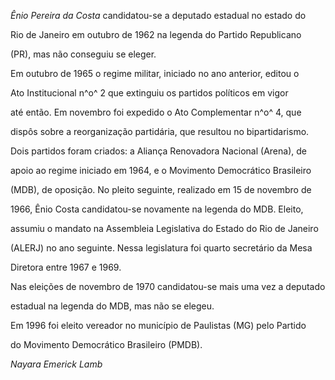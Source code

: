 

*Ênio Pereira da Costa* candidatou-se a deputado estadual no estado do

Rio de Janeiro em outubro de 1962 na legenda do Partido Republicano

(PR), mas não conseguiu se eleger.



Em outubro de 1965 o regime militar, iniciado no ano anterior, editou o

Ato Institucional n^o^ 2 que extinguiu os partidos políticos em vigor

até então. Em novembro foi expedido o Ato Complementar n^o^ 4, que

dispôs sobre a reorganização partidária, que resultou no bipartidarismo.

Dois partidos foram criados: a Aliança Renovadora Nacional (Arena), de

apoio ao regime iniciado em 1964, e o Movimento Democrático Brasileiro

(MDB), de oposição. No pleito seguinte, realizado em 15 de novembro de

1966, Ênio Costa candidatou-se novamente na legenda do MDB. Eleito,

assumiu o mandato na Assembleia Legislativa do Estado do Rio de Janeiro

(ALERJ) no ano seguinte. Nessa legislatura foi quarto secretário da Mesa

Diretora entre 1967 e 1969.



Nas eleições de novembro de 1970 candidatou-se mais uma vez a deputado

estadual na legenda do MDB, mas não se elegeu.



Em 1996 foi eleito vereador no município de Paulistas (MG) pelo Partido

do Movimento Democrático Brasileiro (PMDB).



*Nayara Emerick Lamb*



